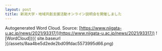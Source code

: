 ```yaml
---
layout: post
title: 新潟大学・地域共創支援活動オンライン説明会を開催しました
---
```

Autogenerated Word Cloud.
Source\: [https://www.niigata-u.ac.jp/news/2021/93317/](https://www.niigata-u.ac.jp/news/2021/93317/)
![WordCloud]({{ site.baseurl }}/assets/8aa4be5d2ede2bd09fdac5573995d66.png)